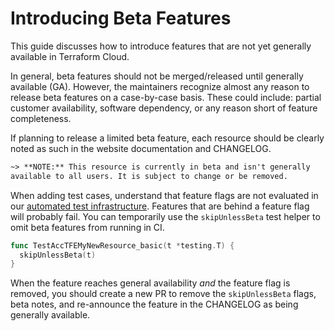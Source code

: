 # Introducing Beta Features

This guide discusses how to introduce features that are not yet generally available in Terraform Cloud.

In general, beta features should not be merged/released until generally available (GA). However, the maintainers recognize almost any reason to release beta features on a case-by-case basis. These could include: partial customer availability, software dependency, or any reason short of feature completeness.

If planning to release a limited beta feature, each resource should be clearly noted as such in the website documentation and CHANGELOG.

```markdown
~> **NOTE:** This resource is currently in beta and isn't generally
available to all users. It is subject to change or be removed.
```

When adding test cases, understand that feature flags are not evaluated in our [automated test infrastructure](test-infrastructure.md). Features that are behind a feature flag will probably fail. You can temporarily use the `skipUnlessBeta` test helper to omit beta features from running in CI.

```go
func TestAccTFEMyNewResource_basic(t *testing.T) {
  skipUnlessBeta(t)
}
```

When the feature reaches general availability _and_ the feature flag is removed, you should create a new PR to remove the `skipUnlessBeta` flags, beta notes, and re-announce the feature in the CHANGELOG as being generally available.

